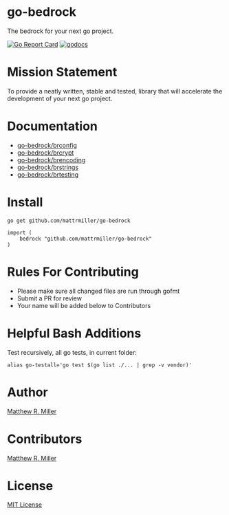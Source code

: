 # go-bedrock
The bedrock for your next go project.

[![Go Report Card](https://goreportcard.com/badge/github.com/mattrmiller/go-bedrock)](https://goreportcard.com/report/github.com/mattrmiller/go-bedrock)
[![godocs](https://img.shields.io/badge/godocs-1.0.0-blue.svg)](https://godoc.org/github.com/mattrmiller/go-bedrock)

# Mission Statement
To provide a neatly written, stable and tested, library that will accelerate the development of your next go project.

# Documentation
- [go-bedrock/brconfig](https://godoc.org/github.com/mattrmiller/go-bedrock/brconfig)
- [go-bedrock/brcrypt](https://godoc.org/github.com/mattrmiller/go-bedrock/brcrypt)
- [go-bedrock/brencoding](https://godoc.org/github.com/mattrmiller/go-bedrock/brencoding)
- [go-bedrock/brstrings](https://godoc.org/github.com/mattrmiller/go-bedrock/brstrings)
- [go-bedrock/brtesting](https://godoc.org/github.com/mattrmiller/go-bedrock/brtesting)

# Install
```
go get github.com/mattrmiller/go-bedrock
```

```
import (
    bedrock "github.com/mattrmiller/go-bedrock"
)
```

# Rules For Contributing
- Please make sure all changed files are run through gofmt
- Submit a PR for review
- Your name will be added below to Contributors

# Helpful Bash Additions
Test recursively, all go tests, in current folder:
```
alias go-testall='go test $(go list ./... | grep -v vendor)'
```

# Author
[Matthew R. Miller](https://github.com/mattrmiller)

# Contributors
[Matthew R. Miller](https://github.com/mattrmiller)

# License
[MIT License](LICENSE)
